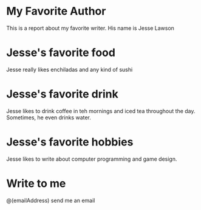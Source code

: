 # My Favorite Author
This is a report about my favorite writer. His name is Jesse Lawson

# Jesse's favorite food
Jesse really likes enchiladas and any kind of sushi

# Jesse's favorite drink
Jesse likes to drink coffee in teh mornings and iced tea throughout the day.
Sometimes, he even drinks water.

# Jesse's favorite hobbies
Jesse likes to write about computer programming and game design.

# Write to me
@(emailAddress) send me an email